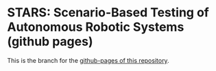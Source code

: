 # STARS: Scenario-Based Testing of Autonomous Robotic Systems (github pages)

This is the branch for the [github-pages of this repository](https://tudo-aqua.github.io/stars).

